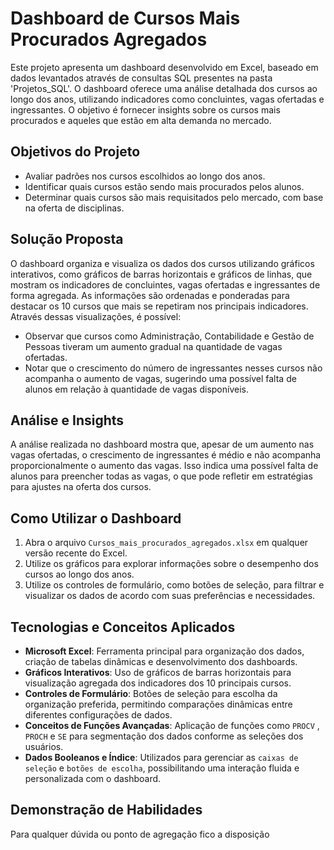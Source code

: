 # Dashboard de Cursos Mais Procurados Agregados

Este projeto apresenta um dashboard desenvolvido em Excel, baseado em dados levantados através de consultas SQL presentes na pasta 'Projetos_SQL'. O dashboard oferece uma análise detalhada dos cursos ao longo dos anos, utilizando indicadores como concluintes, vagas ofertadas e ingressantes. O objetivo é fornecer insights sobre os cursos mais procurados e aqueles que estão em alta demanda no mercado.

## Objetivos do Projeto

- Avaliar padrões nos cursos escolhidos ao longo dos anos.
- Identificar quais cursos estão sendo mais procurados pelos alunos.
- Determinar quais cursos são mais requisitados pelo mercado, com base na oferta de disciplinas.

## Solução Proposta

O dashboard organiza e visualiza os dados dos cursos utilizando gráficos interativos, como gráficos de barras horizontais e gráficos de linhas, que mostram os indicadores de concluintes, vagas ofertadas e ingressantes de forma agregada. As informações são ordenadas e ponderadas para destacar os 10 cursos que mais se repetiram nos principais indicadores. Através dessas visualizações, é possível:

- Observar que cursos como Administração, Contabilidade e Gestão de Pessoas tiveram um aumento gradual na quantidade de vagas ofertadas.
- Notar que o crescimento do número de ingressantes nesses cursos não acompanha o aumento de vagas, sugerindo uma possível falta de alunos em relação à quantidade de vagas disponíveis.

## Análise e Insights

A análise realizada no dashboard mostra que, apesar de um aumento nas vagas ofertadas, o crescimento de ingressantes é médio e não acompanha proporcionalmente o aumento das vagas. Isso indica uma possível falta de alunos para preencher todas as vagas, o que pode refletir em estratégias para ajustes na oferta dos cursos.

## Como Utilizar o Dashboard

1. Abra o arquivo `Cursos_mais_procurados_agregados.xlsx` em qualquer versão recente do Excel.
2. Utilize os gráficos para explorar informações sobre o desempenho dos cursos ao longo dos anos.
3. Utilize os controles de formulário, como botões de seleção, para filtrar e visualizar os dados de acordo com suas preferências e necessidades.

## Tecnologias e Conceitos Aplicados

- **Microsoft Excel**: Ferramenta principal para organização dos dados, criação de tabelas dinâmicas e desenvolvimento dos dashboards.
- **Gráficos Interativos**: Uso de gráficos de barras horizontais para visualização agregada dos indicadores dos 10 principais cursos.
- **Controles de Formulário**: Botões de seleção para escolha da organização preferida, permitindo comparações dinâmicas entre diferentes configurações de dados.
- **Conceitos de Funções Avançadas**: Aplicação de funções como `PROCV` , `PROCH` e `SE` para segmentação dos dados conforme as seleções dos usuários.
- **Dados Booleanos e Índice**: Utilizados para gerenciar as `caixas de seleção` e `botões de escolha`, possibilitando uma interação fluida e personalizada com o dashboard.

## Demonstração de Habilidades

Para qualquer dúvida ou ponto de agregação fico a disposição
